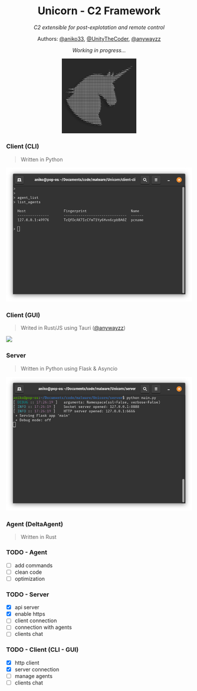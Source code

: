 <div align="center">

# Unicorn - C2 Framework
*C2 extensible for post-explotation and remote control*

Authors: [@aniko33](https://github.com/aniko33), [@UnityTheCoder](https://github.com/UnityTheCoder), [@anywayzz](https://github.com/anywayzz)

*Working in progress...*

<img src=".img/logo.jpg" width=40%>

</div>

### Client (CLI)

> Written in Python

<img src=".img/client_agent_table.png">

### Client (GUI)

> Writed in Rust/JS using Tauri ([@anywayzz](https://github.com/anywayzz))

<img src="https://github.com/aniko33/Unicorn/assets/76649588/d4beb5f2-30b7-401a-9982-45f191afe944">


### Server

> Written in Python using Flask & Asyncio

<img src=".img/server_init.png">

### Agent (DeltaAgent)

> Written in Rust

### TODO - Agent
- [ ] add commands
- [ ] clean code
- [ ] optimization

### TODO - Server
- [X] api server
- [X] enable https
- [ ] client connection
- [ ] connection with agents
- [ ] clients chat

### TODO - Client (CLI - GUI)
- [X] http client
- [X] server connection
- [ ] manage agents
- [ ] clients chat
